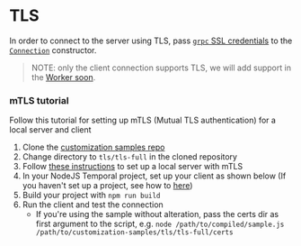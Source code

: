 # TLS

In order to connect to the server using TLS, pass [`grpc` SSL credentials](https://grpc.github.io/grpc/node/grpc.credentials.html) to the [`Connection`](https://nodejs.temporal.io/api/classes/client.connection) constructor.

> NOTE: only the client connection supports TLS, we will add support in the [Worker soon](https://github.com/temporalio/sdk-node/issues/87).

### mTLS tutorial

Follow this tutorial for setting up mTLS (Mutual TLS authentication) for a local server and client

1. Clone the [customization samples repo](https://github.com/temporalio/customization-samples/)
1. Change directory to `tls/tls-full` in the cloned repository
1. Follow [these instructions](https://github.com/temporalio/customization-samples/tree/master/tls/tls-full#readme) to set up a local server with mTLS
1. In your NodeJS Temporal project, set up your client as shown below (If you haven't set up a project, see how to [here](/docs/node/getting-started))
1. Build your project with `npm run build`
1. Run the client and test the connection
   - If you're using the sample without alteration, pass the certs dir as first argument to the script, e.g. `node /path/to/compiled/sample.js /path/to/customization-samples/tls/tls-full/certs`

<!--SNIPSTART nodejs-mtls-client -->
<!--SNIPEND-->

